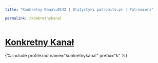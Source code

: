 ```yaml
---
title: "Konkretny Kana\u0142 | Statystyki patronite.pl | Patromierz"

permalink: /konkretnykanal
---
```


# [Konkretny Kanał](https://patronite.pl/konkretnykanal)

{% include profile.md name="konkretnykanal" prefix="k" %}
